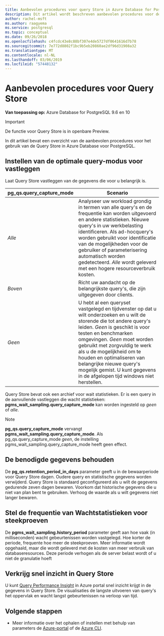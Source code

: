 ```yaml
---
title: Aanbevolen procedures voor query Store in Azure Database for PostgreSQL
description: Dit artikel wordt beschreven aanbevolen procedures voor de Query Store in Azure Database voor PostgreSQL.
author: rachel-msft
ms.author: raagyema
ms.service: postgresql
ms.topic: conceptual
ms.date: 09/26/2018
ms.openlocfilehash: c4fcdc43e8c88bf307e4de5727df0641616d7b78
ms.sourcegitcommit: 7e772d8802f1bc9b5eb20860ae2df96d31908a32
ms.translationtype: MT
ms.contentlocale: nl-NL
ms.lasthandoff: 03/06/2019
ms.locfileid: "57448132"
---
```

# <a name="best-practices-for-query-store"></a>Aanbevolen procedures voor Query Store

**Van toepassing op:** Azure Database for PostgreSQL 9.6 en 10

> [!IMPORTANT]
> De functie voor Query Store is in openbare Preview.


In dit artikel bevat een overzicht van de aanbevolen procedures voor het gebruik van de Query Store in Azure Database voor PostgreSQL.

## <a name="set-the-optimal-query-capture-mode"></a>Instellen van de optimale query-modus voor vastleggen
Laat Query Store vastleggen van de gegevens die voor u belangrijk is. 

|**pg_qs.query_capture_mode** | **Scenario**|
|---|---|
|_Alle_  |Analyseer uw workload grondig in termen van alle query's en de frequentie kan worden uitgevoerd en andere statistieken. Nieuwe query's in uw werkbelasting identificeren. Als ad-hocquery's worden gebruikt voor identificatie van de mogelijkheden voor de gebruiker of parameterisering automatisch worden gedetecteerd. _Alle_ wordt geleverd met een hogere resourceverbruik kosten. |
|_Boven_  |Richt uw aandacht op de belangrijkste query's, die zijn uitgegeven door clients.
|_Geen_ |U hebt al een queryset vastgelegd en tijdvenster op dat u wilt onderzoeken en u wilt de storende die tot andere query's leiden. _Geen_ is geschikt is voor testen en benchmarken omgevingen. _Geen_ moet worden gebruikt met zorgvuldig te werk als u de mogelijkheid om te houden en optimaliseren van belangrijke nieuwe query's mogelijk gemist. U kunt gegevens in de afgelopen tijd windows niet herstellen. |

Query Store bevat ook een archief voor wait statistieken. Er is een query in de aanvullende vastleggen die wacht statistieken: **pgms_wait_sampling.query_capture_mode** kan worden ingesteld op _geen_ of _alle_. 

> [!NOTE] 
> **pg_qs.query_capture_mode** vervangt **pgms_wait_sampling.query_capture_mode**. Als pg_qs.query_capture_mode _geen_, de instelling pgms_wait_sampling.query_capture_mode heeft geen effect. 


## <a name="keep-the-data-you-need"></a>De benodigde gegevens behouden
De **pg_qs.retention_period_in_days** parameter geeft u in de bewaarperiode voor Query Store dagen. Oudere query en statistische gegevens worden verwijderd. Query Store is standaard geconfigureerd als u wilt de gegevens gedurende zeven dagen bewaren. Voorkom dat historische gegevens die u niet van plan bent te gebruiken. Verhoog de waarde als u wilt gegevens niet langer bewaren.


## <a name="set-the-frequency-of-wait-stats-sampling"></a>Stel de frequentie van Wachtstatistieken voor steekproeven 
De **pgms_wait_sampling.history_period** parameter geeft aan hoe vaak (in milliseconden) wacht gebeurtenissen worden vastgelegd. Hoe korter de periode, frequente hoe meer de steekproeven. Meer informatie wordt opgehaald, maar die wordt geleverd met de kosten van meer verbruik van databaseresources. Deze periode verhogen als de server belast wordt of u niet de granulatie hoeft


## <a name="get-quick-insights-into-query-store"></a>Verkrijg snel inzicht in Query Store
U kunt [Query Performance Insight](concepts-query-performance-insight.md) in Azure portal snel inzicht krijgt in de gegevens in Query Store. De visualisaties de langste uitvoeren van query's het oppervlak en wacht langst gebeurtenissen na verloop van tijd.

## <a name="next-steps"></a>Volgende stappen
- Meer informatie over het ophalen of instellen met behulp van parameters de [Azure-portal](howto-configure-server-parameters-using-portal.md) of de [Azure CLI](howto-configure-server-parameters-using-cli.md).